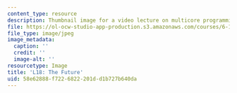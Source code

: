 ```yaml
---
content_type: resource
description: Thumbnail image for a video lecture on multicore programming.
file: https://ol-ocw-studio-app-production.s3.amazonaws.com/courses/6-189-multicore-programming-primer-january-iap-2007/58e62888f7226822201dd1b727b640da_l18.jpg
file_type: image/jpeg
image_metadata:
  caption: ''
  credit: ''
  image-alt: ''
resourcetype: Image
title: 'L18: The Future'
uid: 58e62888-f722-6822-201d-d1b727b640da
---
```

